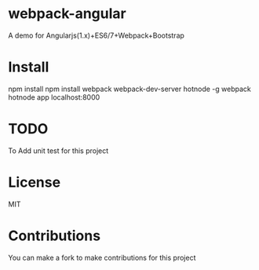 # webpack-angular
A demo for Angularjs(1.x)+ES6/7+Webpack+Bootstrap

# Install
npm install
npm install webpack webpack-dev-server hotnode -g
webpack
hotnode app
localhost:8000

# TODO
To Add unit test for this project

# License
MIT

# Contributions
You can make a fork to make contributions for this project

